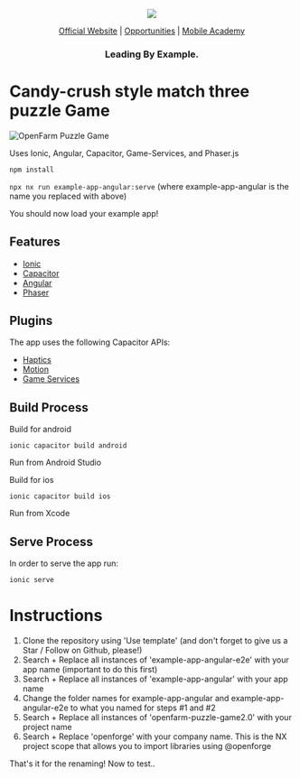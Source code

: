 <p align="center">
  <img src="https://s3.amazonaws.com/tw-inlineimages/467579/0/0/ff47c124a5732bf549b43532a7ac19e1.png"/>
</p>
<p align="center">
  <a href="http://www.openforge.io/">Official Website</a> |
  <a href="http://www.openforge.io/opportunities">Opportunities</a> |
  <a href="https://openforge.io/mobile-academy/">Mobile Academy</a>
</p>

<h3 align="center">
  Leading By Example.
</h3>

# Candy-crush style match three puzzle Game

![OpenFarm Puzzle Game](https://user-images.githubusercontent.com/996175/233792786-c1361389-54e6-45b7-bf1d-f69939f2928b.png)

Uses Ionic, Angular, Capacitor, Game-Services, and Phaser.js

```npm install```

```npx nx run example-app-angular:serve``` (where example-app-angular is the name you replaced with above)

You should now load your example app!

## Features

- [Ionic](https://ionicframework.com/)
- [Capacitor](https://capacitor.ionicframework.com/)
- [Angular](https://angular.io/)
- [Phaser](https://phaser.io/)

## Plugins
The app uses the following Capacitor APIs:
- [Haptics](https://capacitor.ionicframework.com/docs/apis/haptics/)
- [Motion](https://capacitor.ionicframework.com/docs/apis/motion/)
- [Game Services](https://github.com/openforge/capacitor-game-services)

## Build Process

Build for android

```shell
ionic capacitor build android
```

Run from Android Studio

Build for ios

```shell
ionic capacitor build ios
```

Run from Xcode

## Serve Process

In order to serve the app run:

```shell
ionic serve
```


# Instructions

1. Clone the repository using 'Use template' (and don't forget to give us a Star / Follow on Github, please!)
2. Search + Replace all instances of 'example-app-angular-e2e' with your app name (important to do this first)
3. Search + Replace all instances of 'example-app-angular' with your app name
4. Change the folder names for example-app-angular and example-app-angular-e2e to what you named for steps #1 and #2
5. Search + Replace all instances of 'openfarm-puzzle-game2.0' with your project name
6. Search + Replace 'openforge' with your company name.  This is the NX project scope that allows you to import libraries using @openforge

That's it for the renaming!  Now to test..
